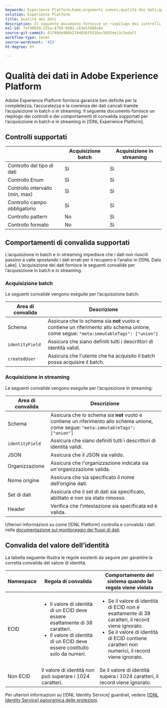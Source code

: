 ```yaml
---
keywords: Experience Platform;home;argomenti comuni;qualità dei dati;qualità;convalida supportata;convalida;convalida supportata;
solution: Experience Platform
title: Qualità dei dati
description: Il seguente documento fornisce un riepilogo dei controlli e dei comportamenti di convalida supportati per l’acquisizione in batch e in streaming in Adobe Experience Platform.
exl-id: 7ef40859-235a-4759-9492-c63e5fd80c8e
source-git-commit: 81f48de908b274d836f551bec5693de13c5edaf1
workflow-type: tm+mt
source-wordcount: '423'
ht-degree: 6%

---
```


# Qualità dei dati in Adobe Experience Platform

Adobe Experience Platform fornisce garanzie ben definite per la completezza, l’accuratezza e la coerenza dei dati caricati tramite l’acquisizione in batch o in streaming. Il seguente documento fornisce un riepilogo dei controlli e dei comportamenti di convalida supportati per l’acquisizione in batch e in streaming in [!DNL Experience Platform].

## Controlli supportati

|   | Acquisizione batch | Acquisizione in streaming |
| ------ | --------------- | ------------------- |
| Controllo del tipo di dati | Sì | Sì |
| Controllo Enum | Sì | Sì |
| Controllo intervallo (min, max) | Sì | Sì |
| Controllo campo obbligatorio | Sì | Sì |
| Controllo pattern | No | Sì |
| Controllo formato | No | Sì |

## Comportamenti di convalida supportati

L’acquisizione in batch e in streaming impedisce che i dati non riusciti passino a valle spostando i dati errati per il recupero e l’analisi in [!DNL Data Lake]. L’acquisizione dei dati fornisce le seguenti convalide per l’acquisizione in batch e in streaming.

### Acquisizione batch

Le seguenti convalide vengono eseguite per l’acquisizione batch:

| Area di convalida | Descrizione |
| --------------- | ----------- |
| Schema | Assicura che lo schema sia **not** vuoto e contiene un riferimento allo schema unione, come segue: `"meta:immutableTags": ["union"]` |
| `identityField` | Assicura che siano definiti tutti i descrittori di identità validi. |
| `createdUser` | Assicura che l&#39;utente che ha acquisito il batch possa acquisire il batch. |

### Acquisizione in streaming

Le seguenti convalide vengono eseguite per l’acquisizione in streaming:

| Area di convalida | Descrizione |
| --------------- | ----------- |
| Schema | Assicura che lo schema sia **not** vuoto e contiene un riferimento allo schema unione, come segue: `"meta:immutableTags": ["union"]` |
| `identityField` | Assicura che siano definiti tutti i descrittori di identità validi. |
| JSON | Assicura che il JSON sia valido. |
| Organizzazione | Assicura che l&#39;organizzazione indicata sia un&#39;organizzazione valida. |
| Nome origine | Assicura che sia specificato il nome dell’origine dati. |
| Set di dati | Assicura che il set di dati sia specificato, abilitato e non sia stato rimosso. |
| Header | Verifica che l’intestazione sia specificata ed è valida. |

Ulteriori informazioni su come [!DNL Platform] controlla e convalida i dati nella [documentazione sul monitoraggio dei flussi di dati](./monitor-data-ingestion.md).

## Convalida del valore dell’identità

La tabella seguente illustra le regole esistenti da seguire per garantire la corretta convalida del valore di identità.

| Namespace | Regola di convalida | Comportamento del sistema quando la regola viene violata |
| --- | --- | --- |
| ECID | <ul><li>Il valore di identità di un ECID deve essere esattamente di 38 caratteri.</li><li>Il valore di identità di un ECID deve essere costituito solo da numeri.</li></ul> | <ul><li>Se il valore di identità di ECID non è esattamente di 38 caratteri, il record viene ignorato.</li><li>Se il valore di identità di ECID contiene caratteri non numerici, il record viene ignorato.</li></ul> |
| Non ECID | Il valore di identità non può superare i 1024 caratteri. | Se il valore di identità supera i 1024 caratteri, il record viene ignorato. |

Per ulteriori informazioni su [!DNL Identity Service] guardrail, vedere [[!DNL Identity Service] panoramica delle protezioni](../../identity-service/guardrails.md).
